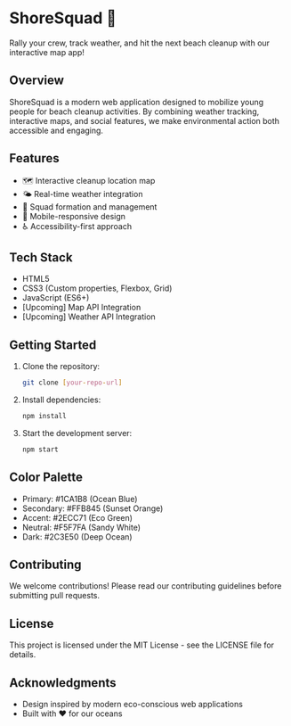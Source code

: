 # ShoreSquad 🌊

Rally your crew, track weather, and hit the next beach cleanup with our interactive map app!

## Overview

ShoreSquad is a modern web application designed to mobilize young people for beach cleanup activities. By combining weather tracking, interactive maps, and social features, we make environmental action both accessible and engaging.

## Features

- 🗺️ Interactive cleanup location map
- 🌤️ Real-time weather integration
- 👥 Squad formation and management
- 📱 Mobile-responsive design
- ♿ Accessibility-first approach

## Tech Stack

- HTML5
- CSS3 (Custom properties, Flexbox, Grid)
- JavaScript (ES6+)
- [Upcoming] Map API Integration
- [Upcoming] Weather API Integration

## Getting Started

1. Clone the repository:
   ```bash
   git clone [your-repo-url]
   ```

2. Install dependencies:
   ```bash
   npm install
   ```

3. Start the development server:
   ```bash
   npm start
   ```

## Color Palette

- Primary: #1CA1B8 (Ocean Blue)
- Secondary: #FFB845 (Sunset Orange)
- Accent: #2ECC71 (Eco Green)
- Neutral: #F5F7FA (Sandy White)
- Dark: #2C3E50 (Deep Ocean)

## Contributing

We welcome contributions! Please read our contributing guidelines before submitting pull requests.

## License

This project is licensed under the MIT License - see the LICENSE file for details.

## Acknowledgments

- Design inspired by modern eco-conscious web applications
- Built with ❤️ for our oceans
